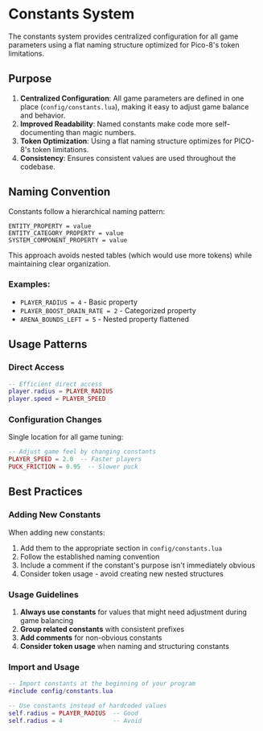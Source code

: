 # Constants System

The constants system provides centralized configuration for all game parameters using a flat naming structure optimized for Pico-8's token limitations.

## Purpose

1. **Centralized Configuration**: All game parameters are defined in one place (`config/constants.lua`), making it easy to adjust game balance and behavior.
2. **Improved Readability**: Named constants make code more self-documenting than magic numbers.
3. **Token Optimization**: Using a flat naming structure optimizes for PICO-8's token limitations.
4. **Consistency**: Ensures consistent values are used throughout the codebase.

## Naming Convention

Constants follow a hierarchical naming pattern:
```
ENTITY_PROPERTY = value
ENTITY_CATEGORY_PROPERTY = value
SYSTEM_COMPONENT_PROPERTY = value
```

This approach avoids nested tables (which would use more tokens) while maintaining clear organization.

### Examples:
- `PLAYER_RADIUS = 4` - Basic property
- `PLAYER_BOOST_DRAIN_RATE = 2` - Categorized property
- `ARENA_BOUNDS_LEFT = 5` - Nested property flattened



## Usage Patterns

### Direct Access
```lua
-- Efficient direct access
player.radius = PLAYER_RADIUS
player.speed = PLAYER_SPEED
```

### Configuration Changes
Single location for all game tuning:
```lua
-- Adjust game feel by changing constants
PLAYER_SPEED = 2.0  -- Faster players
PUCK_FRICTION = 0.95  -- Slower puck
```

## Best Practices

### Adding New Constants
When adding new constants:
1. Add them to the appropriate section in `config/constants.lua`
2. Follow the established naming convention
3. Include a comment if the constant's purpose isn't immediately obvious
4. Consider token usage - avoid creating new nested structures

### Usage Guidelines
1. **Always use constants** for values that might need adjustment during game balancing
2. **Group related constants** with consistent prefixes
3. **Add comments** for non-obvious constants
4. **Consider token usage** when naming and structuring constants

### Import and Usage
```lua
-- Import constants at the beginning of your program
#include config/constants.lua

-- Use constants instead of hardcoded values
self.radius = PLAYER_RADIUS  -- Good
self.radius = 4              -- Avoid
```
